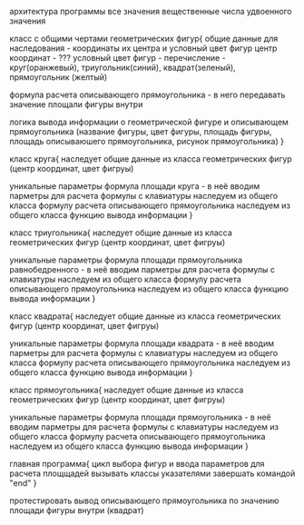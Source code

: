 архитектура программы
 все значения вещественные числа удвоенного значения

класс с общими чертами геометрических фигур{
общие данные для наследования - координаты их центра и условный цвет фигур
центр координат - ???
условный цвет фигур -  перечисление  - круг(оранжевый), триугольник(синий), квадрат(зеленый),
прямоугольник (желтый)

формула расчета описывающего прямоугольника - в него передавать значение площали фигуры внутри

логика вывода информации о геометрической фигуре и описывающем прямоугольника (название фигуры, цвет фигуры,
площадь фигуры, площадь описываюшего прямоугольника, рисунок прямоугольника)
}

класс круга{
наследует общие данные из класса геометрических фигур (центр координат, цвет фигруы)

уникальные параметры 
формула площади круга - в неё вводим парметры для расчета формулы с клавиатуры
наследуем из общего класса формулу расчета описывающего прямоугольника
наследуем из общего класса функцию вывода информации
}

класс триугольника{
наследует общие данные из класса геометрических фигур (центр координат, цвет фигруы)

уникальные параметры
формула площади прямоугольника равнобедренного - в неё вводим парметры для расчета формулы с клавиатуры
наследуем из общего класса формулу расчета описывающего прямоугольника
наследуем из общего класса функцию вывода информации
}

класс квадрата{
наследует общие данные из класса геометрических фигур (центр координат, цвет фигруы)

уникальные параметры
формула площади квадрата - в неё вводим парметры для расчета формулы с клавиатуры
наследуем из общего класса формулу расчета описывающего прямоугольника
наследуем из общего класса функцию вывода информации
}

класс прямоугольника{
наследует общие данные из класса геометрических фигур (центр координат, цвет фигруы)

уникальные параметры
формула площади прямоугольника - в неё вводим парметры для расчета формулы с клавиатуры
наследуем из общего класса формулу расчета описывающего прямоугольника
наследуем из общего класса функцию вывода информации
}

главная программа{
цикл выбора фигур и ввода параметров для расчета площщадей
вызывать классы указателями
завершать командой "end"
}

протестировать вывод описывающего прямоугольника по значению площади фигуры внутри (квадрат)



